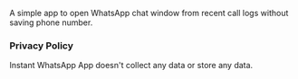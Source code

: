 <!--
.. title: Instant WhatsApp
.. slug: instant-whatsapp
.. date: 2020-12-27 06:21:21 UTC+06:30
.. tags: flutter
.. category:
.. link:
.. description: How to open whatsapp chat without saving contact number on phone?
.. type: text
-->


A simple app to open WhatsApp chat window from recent call logs without saving phone number.


### Privacy Policy

Instant WhatsApp App doesn't collect any data or store any data.
